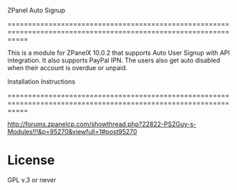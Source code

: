 

ZPanel Auto Signup 

================================================================================================================= 

This is a module for ZPanelX 10.0.2 that supports Auto User Signup with API integration. It also supports PayPal IPN. The users also get auto disabled when their account is overdue or unpaid.

Installation Instructions 

=================================================================================================================

http://forums.zpanelcp.com/showthread.php?22822-PS2Guy-s-Modules!!!&p=95270&viewfull=1#post95270

License 
================================================================================================================= 
GPL v.3 or never
